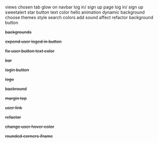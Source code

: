 views
chosen tab glow on navbar
log in/ sign up page 
log in/ sign up sweetalert
star button text color
hello animation
dynamic background
choose themes
style search colors
add sound affect
refactor
background button

~~backgrounds~~

~~expend user loged in button~~

~~fix user button text color~~

~~bar~~

~~login button~~

~~logo~~

~~backround~~

~~margin top~~

~~user link~~

~~refactor~~

~~change user hover color~~

~~rounded corners iframe~~
